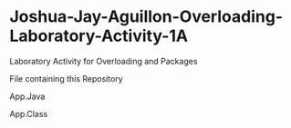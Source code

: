 # Joshua-Jay-Aguillon-Overloading-Laboratory-Activity-1A


Laboratory Activity for Overloading and Packages

File containing this Repository

App.Java

App.Class
